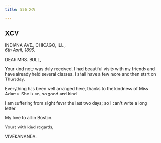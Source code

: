 ```yaml
---
title: 556 XCV

---
```

  

  


## XCV

INDIANA AVE., CHICAGO, ILL.,  
*6th April, 1896*.

DEAR MRS. BULL,

Your kind note was duly received. I had beautiful visits with my friends
and have already held several classes. I shall have a few more and then
start on Thursday.

Everything has been well arranged here, thanks to the kindness of Miss
Adams. She is so, so good and kind.

I am suffering from slight fever the last two days; so I can't write a
long letter.

My love to all in Boston. 

Yours with kind regards,

VIVEKANANDA.